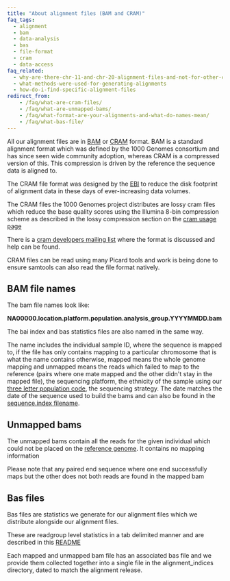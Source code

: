 ```yaml
---
title: "About alignment files (BAM and CRAM)"
faq_tags:
  - alignment
  - bam
  - data-analysis
  - bas
  - file-format
  - cram
  - data-access
faq_related:
  - why-are-there-chr-11-and-chr-20-alignment-files-and-not-for-other-chromosomes
  - what-methods-were-used-for-generating-alignments
  - how-do-i-find-specific-alignment-files
redirect_from:
    - /faq/what-are-cram-files/
    - /faq/what-are-unmapped-bams/
    - /faq/what-format-are-your-alignments-and-what-do-names-mean/
    - /faq/what-bas-file/
---
```


All our alignment files are in [BAM](http://samtools.sourceforge.net/) or [CRAM](http://www.ebi.ac.uk/ena/about/cram_toolkit) format. BAM is a standard alignment format which was defined by the 1000 Genomes consortium and has since seen wide community adoption, whereas CRAM is a compressed version of this. This compression is driven by the reference the sequence data is aligned to.

The CRAM file format was designed by the [EBI](http://www.ebi.ac.uk/ena/about/cram_toolkit) to reduce the disk footprint of alignment data in these days of ever-increasing data volumes. 

The CRAM files the 1000 Genomes project distributes are lossy cram files which reduce the base quality scores using the Illumina 8-bin compression scheme as described in the lossy compression section on the [cram usage page](http://www.ebi.ac.uk/ena/about/cram_usage)

There is a [cram developers mailing list](http://listserver.ebi.ac.uk/mailman/listinfo/cram-dev) where the format is discussed and help can be found.

CRAM files can be read using many Picard tools and work is being done to ensure samtools can also read the file format natively.

## BAM file names

The bam file names look like:

**NA00000.location.platform.population.analysis_group.YYYYMMDD.bam**

The bai index and bas statistics files are also named in the same way.

The name includes the individual sample ID, where the sequence is mapped to, if the file has only contains mapping to a particular chromosome that is what the name contains otherwise, mapped means the whole genome mapping and unmapped means the reads which failed to map to the reference (pairs where one mate mapped and the other didn't stay in the mapped file), the sequencing platform, the ethnicity of the sample using our [three letter population code](ftp://ftp.1000genomes.ebi.ac.uk/vol1/ftp/README_populations.md), the sequencing strategy. The date matches the date of the sequence used to build the bams and can also be found in the [sequence.index filename](ftp://ftp.1000genomes.ebi.ac.uk/vol1/ftp/README.sequence_data).

## Unmapped bams

The unmapped bams contain all the reads for the given individual which could not be placed on the [reference genome](ftp://ftp.1000genomes.ebi.ac.uk/vol1/ftp/technical/reference/phase2_reference_assembly_sequence/). It contains no mapping information

Please note that any paired end sequence where one end successfully maps but the other does not both reads are found in the mapped bam

## Bas files

Bas files are statistics we generate for our alignment files which we distribute alongside our alignment files. 

These are readgroup level statistics in a tab delimited manner and are described in this [README](ftp://ftp.1000genomes.ebi.ac.uk/vol1/ftp/README_file_formats_and_descriptions.md)

Each mapped and unmapped bam file has an associated bas file and we provide them collected together into a single file in the alignment_indices directory, dated to match the alignment release.
